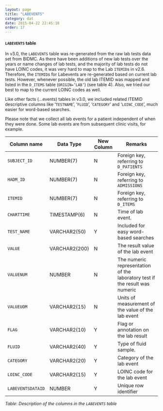 ```yaml
---
layout: page
title: "LABEVENTS"
category: dat
date: 2015-04-22 22:45:10
order: 17
---
```


#### ```LABEVENTS``` table

In v3.0, the ```LABEVENTS``` table was re-generated from the raw lab tests
data set from BIDMC. As there have been additions of new lab tests over
the years or name changes of lab tests, and the majority of lab tests do
not have LOINC codes, it was very hard to map to the Lab ```ITEMID```s in
v2.6. Therefore, the ```ITEMID```s for Labevents are re-generated based on
current lab tests. However, whenever possible, the old lab ITEMID was
mapped and listed in the ```D_ITEMS``` table (```ORIGIN=’LAB’```) (see table 4). Also, we tried our best to map to the current LOINC codes as well.

Like other facts (…events) tables in v3.0, we included related ITEMID
descriptive columns like ‘```TESTNAME```’, ‘```FLUID```’, ‘```CATEGORY```’ and
‘```LOINC_CODE```’, much easier for word-based searches.

Please note that we collect all lab events for a patient independent of
when they were done. Some lab events are from subsequent clinic visits,
for example.

Column name | Data Type | New Column  | Remarks
--- | --- | --- | ---
```SUBJECT_ID``` | NUMBER(7) | N | Foreign key, referring to ```D_PATIENTS```
```HADM_ID``` | NUMBER(7) | N | Foreign key, referring to ```ADMISSIONS```
```ITEMID``` | NUMBER(7) | N | Foreign key, referring to ```D_ITEMS```
```CHARTTIME``` | TIMESTAMP(6) | N | Time of lab event.
```TEST_NAME``` | VARCHAR2(50) | Y | Included for easy word-based searches
```VALUE``` | VARCHAR2(200) | N | The result value of the lab event
```VALUENUM``` | NUMBER | N | The numeric representation of the laboratory test if the result was numeric
```VALUEUOM``` | VARCHAR2(15) | N | Units of measurement of the value of the lab event
```FLAG``` | VARCHAR2(10) | Y | Flag or annotation on the lab result
```FLUID``` | VARCHAR2(40) | Y | Type of fluid sample.
```CATEGORY``` | VARCHAR2(20) | Y | Category of the lab event
```LOINC_CODE``` | VARCHAR2(15) | Y | LOINC code for the lab event
```LABEVENTSDATAID``` | NUMBER | Y | Unique row identifier

*Table: Description of the columns in the ```LABEVENTS``` table*